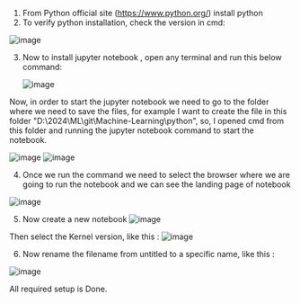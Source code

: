 1. From Python official site (https://www.python.org/) install python
2. To verify python installation, check the version in cmd:

![image](https://github.com/devops-pritam/Machine-Learning/assets/132892500/b3fed039-581e-4bc7-9b31-7f72f0cb444f)


3. Now to install jupyter notebook , open any terminal and run this below command:

   
   ![image](https://github.com/devops-pritam/Machine-Learning/assets/132892500/9314c882-0eaa-484f-a22e-65b9efecfe9c)


Now, in order to start the jupyter notebook we need to go to the folder where we need to save the files, for example I want to create the file in this folder "D:\2024\ML\git\Machine-Learning\python", so, I opened cmd from this folder and running the jupyter notebook command to start the notebook.

![image](https://github.com/devops-pritam/Machine-Learning/assets/132892500/b09729dc-f8fa-4436-bfc6-4ef6fbd436a4)
![image](https://github.com/devops-pritam/Machine-Learning/assets/132892500/d52b866c-6656-40a1-896d-071d4638db93)



4. Once we run the command we need to select the browser where we are going to run the notebook and we can see the landing page of notebook

![image](https://github.com/devops-pritam/Machine-Learning/assets/132892500/edadbfbf-3b1f-4bbf-b42a-01205c99191c)


5. Now create a new notebook
![image](https://github.com/devops-pritam/Machine-Learning/assets/132892500/6dcf34c8-c095-408c-a99a-2d40c03a12e7)


Then select the Kernel version, like this :
![image](https://github.com/devops-pritam/Machine-Learning/assets/132892500/f447dc11-1d0a-40f6-b0bb-7f5826515699)


6. Now rename the filename from untitled to a specific name, like this :

![image](https://github.com/devops-pritam/Machine-Learning/assets/132892500/72635a6d-0a3d-44ad-a734-79b4393d157b)


All required setup is Done.


